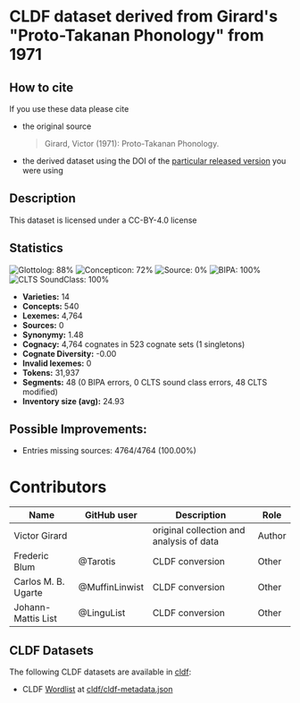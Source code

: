 # CLDF dataset derived from Girard's "Proto-Takanan Phonology" from 1971

## How to cite

If you use these data please cite
- the original source
  > Girard, Victor (1971): Proto-Takanan Phonology.
- the derived dataset using the DOI of the [particular released version](../../releases/) you were using

## Description


This dataset is licensed under a CC-BY-4.0 license

## Statistics


![Glottolog: 88%](https://img.shields.io/badge/Glottolog-88%25-yellowgreen.svg "Glottolog: 88%")
![Concepticon: 72%](https://img.shields.io/badge/Concepticon-72%25-yellow.svg "Concepticon: 72%")
![Source: 0%](https://img.shields.io/badge/Source-0%25-red.svg "Source: 0%")
![BIPA: 100%](https://img.shields.io/badge/BIPA-100%25-brightgreen.svg "BIPA: 100%")
![CLTS SoundClass: 100%](https://img.shields.io/badge/CLTS%20SoundClass-100%25-brightgreen.svg "CLTS SoundClass: 100%")

- **Varieties:** 14
- **Concepts:** 540
- **Lexemes:** 4,764
- **Sources:** 0
- **Synonymy:** 1.48
- **Cognacy:** 4,764 cognates in 523 cognate sets (1 singletons)
- **Cognate Diversity:** -0.00
- **Invalid lexemes:** 0
- **Tokens:** 31,937
- **Segments:** 48 (0 BIPA errors, 0 CLTS sound class errors, 48 CLTS modified)
- **Inventory size (avg):** 24.93

## Possible Improvements:



- Entries missing sources: 4764/4764 (100.00%)

# Contributors

Name | GitHub user | Description | Role |
--- | --- | --- | --- |
Victor Girard | | original collection and analysis of data | Author
Frederic Blum | @Tarotis | CLDF conversion | Other
Carlos M. B. Ugarte | @MuffinLinwist | CLDF conversion | Other
Johann-Mattis List | @LinguList| CLDF conversion | Other




## CLDF Datasets

The following CLDF datasets are available in [cldf](cldf):

- CLDF [Wordlist](https://github.com/cldf/cldf/tree/master/modules/Wordlist) at [cldf/cldf-metadata.json](cldf/cldf-metadata.json)